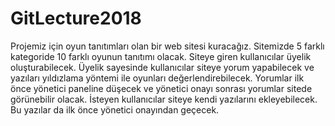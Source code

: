 # GitLecture2018
Projemiz için oyun tanıtımları olan bir web sitesi kuracağız. 
Sitemizde 5 farklı kategoride 10 farklı oyunun tanıtımı olacak. 
Siteye giren kullanıcılar üyelik oluşturabilecek. Üyelik sayesinde kullanıcılar siteye yorum yapabilecek ve yazıları yıldızlama yöntemi ile oyunları değerlendirebilecek. Yorumlar ilk önce yönetici paneline düşecek ve yönetici onayı sonrası yorumlar sitede görünebilir olacak.
İsteyen kullanıcılar siteye kendi yazılarını ekleyebilecek. Bu yazılar da ilk önce yönetici onayından geçecek.
